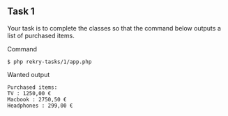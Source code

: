 ## Task 1

Your task is to complete the classes so that the command below outputs a list of purchased items.

Command
```
$ php rekry-tasks/1/app.php
```

Wanted output
```
Purchased items:
TV : 1250,00 €
Macbook : 2750,50 €
Headphones : 299,00 €
```